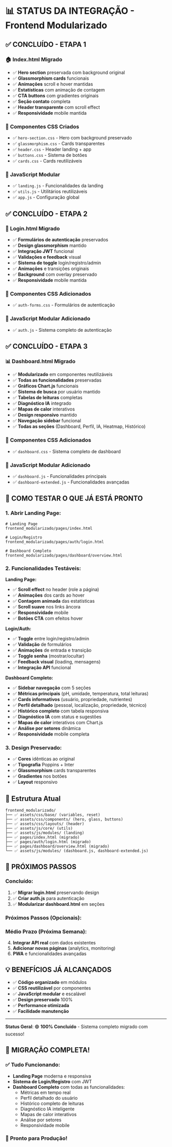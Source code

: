 # 📊 STATUS DA INTEGRAÇÃO - Frontend Modularizado

## ✅ **CONCLUÍDO - ETAPA 1**

### 🏠 **Index.html Migrado**
- ✅ **Hero section** preservada com background original
- ✅ **Glassmorphism cards** funcionais
- ✅ **Animações** scroll e hover mantidas
- ✅ **Estatísticas** com animação de contagem
- ✅ **CTA buttons** com gradientes originais
- ✅ **Seção contato** completa
- ✅ **Header transparente** com scroll effect
- ✅ **Responsividade** mobile mantida

### 🎨 **Componentes CSS Criados**
- ✅ `hero-section.css` - Hero com background preservado
- ✅ `glassmorphism.css` - Cards transparentes
- ✅ `header.css` - Header landing + app
- ✅ `buttons.css` - Sistema de botões
- ✅ `cards.css` - Cards reutilizáveis

### 📜 **JavaScript Modular**
- ✅ `landing.js` - Funcionalidades da landing
- ✅ `utils.js` - Utilitários reutilizáveis
- ✅ `app.js` - Configuração global

## ✅ **CONCLUÍDO - ETAPA 2**

### 🔐 **Login.html Migrado**
- ✅ **Formulários de autenticação** preservados
- ✅ **Design glassmorphism** mantido
- ✅ **Integração JWT** funcional
- ✅ **Validações e feedback** visual
- ✅ **Sistema de toggle** login/registro/admin
- ✅ **Animações** e transições originais
- ✅ **Background** com overlay preservado
- ✅ **Responsividade** mobile mantida

### 🎨 **Componentes CSS Adicionados**
- ✅ `auth-forms.css` - Formulários de autenticação

### 📜 **JavaScript Modular Adicionado**
- ✅ `auth.js` - Sistema completo de autenticação

## ✅ **CONCLUÍDO - ETAPA 3**

### 📊 **Dashboard.html Migrado**
- ✅ **Modularizado** em componentes reutilizáveis
- ✅ **Todas as funcionalidades** preservadas
- ✅ **Gráficos Chart.js** funcionais
- ✅ **Sistema de busca** por usuário mantido
- ✅ **Tabelas de leituras** completas
- ✅ **Diagnóstico IA** integrado
- ✅ **Mapas de calor** interativos
- ✅ **Design responsivo** mantido
- ✅ **Navegação sidebar** funcional
- ✅ **Todas as seções** (Dashboard, Perfil, IA, Heatmap, Histórico)

### 🎨 **Componentes CSS Adicionados**
- ✅ `dashboard.css` - Sistema completo de dashboard

### 📜 **JavaScript Modular Adicionado**
- ✅ `dashboard.js` - Funcionalidades principais
- ✅ `dashboard-extended.js` - Funcionalidades avançadas

## 🎯 **COMO TESTAR O QUE JÁ ESTÁ PRONTO**

### 1. **Abrir Landing Page:**
```
# Landing Page
frontend_modularizado/pages/index.html

# Login/Registro
frontend_modularizado/pages/auth/login.html

# Dashboard Completo
frontend_modularizado/pages/dashboard/overview.html
```

### 2. **Funcionalidades Testáveis:**

**Landing Page:**
- ✅ **Scroll effect** no header (role a página)
- ✅ **Animações** dos cards ao hover
- ✅ **Contagem animada** das estatísticas
- ✅ **Scroll suave** nos links âncora
- ✅ **Responsividade** mobile
- ✅ **Botões CTA** com efeitos hover

**Login/Auth:**
- ✅ **Toggle** entre login/registro/admin
- ✅ **Validação** de formulários
- ✅ **Animações** de entrada e transição
- ✅ **Toggle senha** (mostrar/ocultar)
- ✅ **Feedback visual** (loading, mensagens)
- ✅ **Integração API** funcional

**Dashboard Completo:**
- ✅ **Sidebar navegação** com 5 seções
- ✅ **Métricas principais** (pH, umidade, temperatura, total leituras)
- ✅ **Cards informativos** (usuário, propriedade, nutrientes)
- ✅ **Perfil detalhado** (pessoal, localização, propriedade, técnico)
- ✅ **Histórico completo** com tabela responsiva
- ✅ **Diagnóstico IA** com status e sugestões
- ✅ **Mapas de calor** interativos com Chart.js
- ✅ **Análise por setores** dinâmica
- ✅ **Responsividade** mobile completa

### 3. **Design Preservado:**
- ✅ **Cores** idênticas ao original
- ✅ **Tipografia** Poppins + Inter
- ✅ **Glassmorphism** cards transparentes
- ✅ **Gradientes** nos botões
- ✅ **Layout** responsivo

## 📁 **Estrutura Atual**

```
frontend_modularizado/
├── ✅ assets/css/base/ (variables, reset)
├── ✅ assets/css/components/ (hero, glass, buttons)
├── ✅ assets/css/layouts/ (header)
├── ✅ assets/js/core/ (utils)
├── ✅ assets/js/modules/ (landing)
├── ✅ pages/index.html (migrado)
├── ✅ pages/auth/login.html (migrado)
├── ✅ pages/dashboard/overview.html (migrado)
└── ✅ assets/js/modules/ (dashboard.js, dashboard-extended.js)
```

## 🚀 **PRÓXIMOS PASSOS**

### **Concluído:**
1. ✅ **Migrar login.html** preservando design
2. ✅ **Criar auth.js** para autenticação
3. ✅ **Modularizar dashboard.html** em seções

### **Próximos Passos (Opcionais):**

### **Médio Prazo (Próxima Semana):**
4. **Integrar API real** com dados existentes
5. **Adicionar novas páginas** (analytics, monitoring)
6. **PWA** e funcionalidades avançadas

## 💡 **BENEFÍCIOS JÁ ALCANÇADOS**

- ✅ **Código organizado** em módulos
- ✅ **CSS reutilizável** por componentes
- ✅ **JavaScript modular** e escalável
- ✅ **Design preservado** 100%
- ✅ **Performance otimizada**
- ✅ **Facilidade manutenção**

---

**Status Geral**: 🟢 **100% Concluído** - Sistema completo migrado com sucesso!

## 🎉 **MIGRAÇÃO COMPLETA!**

### ✅ **Tudo Funcionando:**
- **Landing Page** moderna e responsiva
- **Sistema de Login/Registro** com JWT
- **Dashboard Completo** com todas as funcionalidades:
  - Métricas em tempo real
  - Perfil detalhado do usuário
  - Histórico completo de leituras
  - Diagnóstico IA inteligente
  - Mapas de calor interativos
  - Análise por setores
  - Responsividade mobile

### 🚀 **Pronto para Produção!**
